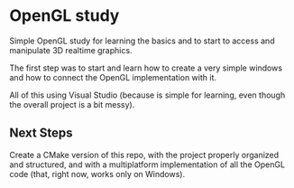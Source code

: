# OpenGL study

Simple OpenGL study for learning the basics and to start to access and manipulate 3D realtime graphics.

The first step was to start and learn how to create a very simple windows and how to connect the OpenGL implementation with it.

All of this using Visual Studio (because is simple for learning, even though the overall project is a bit messy).

## Next Steps

Create a CMake version of this repo, with the project properly organized and structured, and with a multiplatform implementation of all the OpenGL code (that, right now, works only on Windows).
